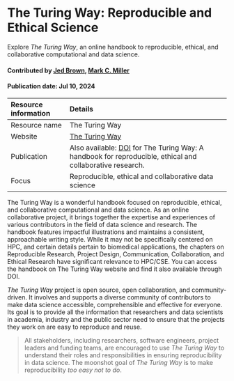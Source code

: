 # The Turing Way: Reproducible and Ethical Science 
<!--deck text start-->
Explore *The Turing Way*, an online handbook to reproducible, ethical, and collaborative computational and data science.
<!--deck text end-->

#### Contributed by [Jed Brown](https://github.com/jedbrown), [Mark C. Miller](https://github.com/markcmiller86 "Mark C. Miller GitHub Profile")
#### Publication date: Jul 10, 2024
<!-- This article was first published on Jul 6 2023 -->

Resource information | Details
:--- | :--- 
Resource name | The Turing Way
Website | [The Turing Way](https://the-turing-way.netlify.app/index.html)
Publication | Also available: [DOI](https://doi.org/10.5281/zenodo.3233853) for The Turing Way: A handbook for reproducible, ethical and collaborative research. 
Focus | Reproducible, ethical and collaborative data science

The Turing Way is a wonderful handbook focused on reproducible, ethical, and collaborative computational and data science. 
As an online collaborative project, it brings together the expertise and experiences of various contributors in the field of data science and research.
The handbook features impactful illustrations and maintains a consistent, approachable writing style. 
While it may not be specifically centered on HPC, and certain details pertain to biomedical applications, the chapters on Reproducible Research, Project Design, Communication, Collaboration, and Ethical Research have significant relevance to HPC/CSE. You can access the handbook on The Turing Way website and find it also available through DOI.


*The Turing Way* project is open source, open collaboration, and community-driven.
It involves and supports a diverse community of contributors to make data science accessible, comprehensible and effective for everyone.
Its goal is to provide all the information that researchers and data scientists in academia, industry and the public sector need to ensure that the projects they work on are easy to reproduce and reuse.

> All stakeholders, including researchers, software engineers, project leaders and funding teams, are encouraged to use *The Turing Way* to understand their roles and responsibilities in ensuring reproducibility in data science. 
> The moonshot goal of *The Turing Way* is to make reproducibility *too easy not to do*.

<!---
Publish: yes
Pinned: no
Topics: Reproducibility, Strategies for More Effective Teams, Documentation, Revision Control, Big Data
RSS update: 2023-07-06
--->
